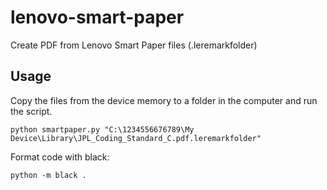 # lenovo-smart-paper
Create PDF from Lenovo Smart Paper files (.leremarkfolder)

## Usage
Copy the files from the device memory to a folder in the computer and run the script.

`python smartpaper.py "C:\1234556676789\My Device\Library\JPL_Coding_Standard_C.pdf.leremarkfolder"`


Format code with black:

`python -m black .`
